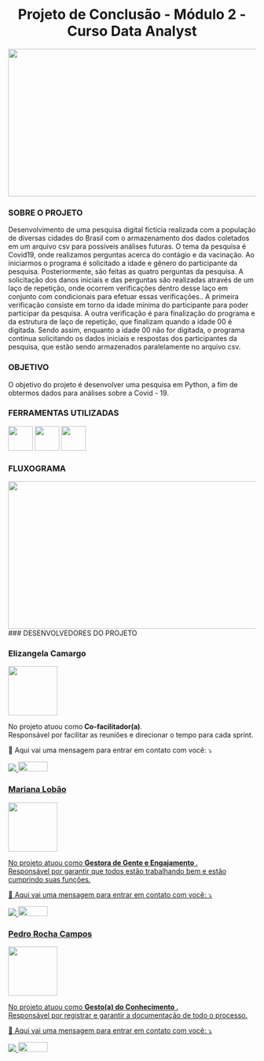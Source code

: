 
# <center>Projeto de Conclusão -  Módulo 2 - Curso Data Analyst</center>

<img src="https://www.resilia.com.br/wp-content/uploads/2021/08/logo.png" width="1000" height="300" />

### SOBRE O PROJETO
Desenvolvimento de uma pesquisa digital fictícia realizada com a população de diversas cidades do Brasil com o armazenamento dos dados coletados em um arquivo csv para possíveis análises futuras. O tema da pesquisa é Covid19, onde realizamos perguntas acerca do contágio e da vacinação. Ao iniciarmos o programa é solicitado a idade e gênero do participante da pesquisa. Posteriormente, são feitas as quatro perguntas da pesquisa. A solicitação dos danos iniciais e das perguntas são realizadas através de um laço de repetição, onde ocorrem verificações dentro desse laço em conjunto com condicionais para efetuar essas verificações.. A primeira verificação consiste em torno da idade mínima do participante para poder participar da pesquisa. A outra verificação é para finalização do programa e da estrutura de laço de repetição, que finalizam quando a idade 00 é digitada. Sendo assim, enquanto a idade 00 não for digitada, o programa continua solicitando os dados iniciais e respostas dos participantes da pesquisa, que estão sendo armazenados paralelamente no arquivo csv.

### OBJETIVO
O objetivo do projeto é desenvolver uma pesquisa em Python, a fim de obtermos dados para análises sobre a Covid - 19.


### FERRAMENTAS UTILIZADAS
<img src="https://user-images.githubusercontent.com/40433498/174687677-f42a2f52-1b0f-4f8d-ba9d-316e6d019c5f.png" width="50" height="50" /> <img src="https://user-images.githubusercontent.com/40433498/174687676-5d40a2fe-4b62-4fa1-a1fe-20737a1878f8.png" width="50" height="50" /> <img src="https://user-images.githubusercontent.com/40433498/174687678-7ea56222-a00e-4886-a63d-d4214221f8ca.jpg" width="50" height="50" />
### FLUXOGRAMA
<img src="https://user-images.githubusercontent.com/40433498/181656227-21b0fd46-f016-42cc-b556-455e2a284f4a.png" width="1000" height="300" />
### DESENVOLVEDORES DO PROJETO

### Elizangela Camargo
<img src="https://user-images.githubusercontent.com/40433498/174670820-6b28fdd7-b343-430f-87a9-76e63ad32265.jpg" width="100" height="100" />
<p align="left">
  
  
<p align="left"> 
  No projeto atuou como<strong> Co-facilitador(a)</strong>.<br>
  Responsável por facilitar as reuniões e direcionar o tempo para cada sprint.</p>
<p align="left">
  💌 Aqui vai uma mensagem para entrar em contato com você: ⤵️
</p>
<p align="left">
  <a href="#" alt="Linkedin">
  <a href="https://www.linkedin.com/in/elizangela-camargo-3ab908144/" target="_blank"> <img src="https://img.shields.io/badge/-Linkedin-0e76a8?style=flat-square&logo=Linkedin&logoColor=white"/> 

  <a href="#" alt="Github">
     <a href="https://https://github.com/elizangela-camargo/" target="_blank"> <img src="https://img.shields.io/badge/GitHub-100000?style=for-the-badge&logo=github&logoColor=white"width="60" height="20"/>
</p>  
  

### Mariana Lobão
<img src="https://user-images.githubusercontent.com/40433498/180755691-21f1171d-cf0f-43ba-936c-80498612aee1.png" width="100" height="100" />
<p align="left">
  
  
<p align="left"> 
   No projeto atuou como <strong> Gestora de Gente e Engajamento </strong>.<br>
   Responsável por garantir que todos estão trabalhando bem e estão cumprindo suas funções.
</p>
<p align="left">
  💌 Aqui vai uma mensagem para entrar em contato com você: ⤵️
</p>

  
 <p align="left">
  <a href="#" alt="Linkedin">
  <a href="https://www.linkedin.com/in/mariana-lobão-1544830/" target="_blank"> <img src="https://img.shields.io/badge/-Linkedin-0e76a8?style=flat-square&logo=Linkedin&logoColor=white"/> 

  <a href="#" alt="Github">
     <a href="https://github.com/MarianaLobao/MarianaLobao" target="_blank"> <img src="https://img.shields.io/badge/GitHub-100000?style=for-the-badge&logo=github&logoColor=white"width="60" height="20"/>
</p>  
  
    


### Pedro Rocha Campos 
<img src="https://user-images.githubusercontent.com/40433498/180755032-e6a821eb-31ba-4a35-8f3d-af3acfedf06e.png" width="100" height="100" />
<p align="left">
  
  
<p align="left"> 
  No projeto atuou como <strong> Gesto(a) do Conhecimento  </strong>.<br>
  Responsável por registrar e garantir a documentação de todo o processo.
</p>

<p align="left">
  💌 Aqui vai uma mensagem para entrar em contato com você: ⤵️
</p>

<p align="left">

  <a href="#" alt="Linkedin">
  <a href="https://www.linkedin.com/in/pedrorcampos/" target="_blank"> <img src="https://img.shields.io/badge/-Linkedin-0e76a8?style=flat-square&logo=Linkedin&logoColor=white"/> 

  <a href="#" alt="Github">
     <a href="https://github.com/pedrorcm" target="_blank"> <img src="https://img.shields.io/badge/GitHub-100000?style=for-the-badge&logo=github&logoColor=white"width="60" height="20"/>
</p>  
  
